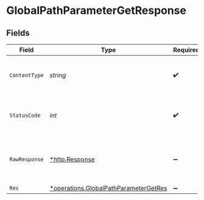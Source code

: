 # GlobalPathParameterGetResponse


## Fields

| Field                                                                                                | Type                                                                                                 | Required                                                                                             | Description                                                                                          |
| ---------------------------------------------------------------------------------------------------- | ---------------------------------------------------------------------------------------------------- | ---------------------------------------------------------------------------------------------------- | ---------------------------------------------------------------------------------------------------- |
| `ContentType`                                                                                        | *string*                                                                                             | :heavy_check_mark:                                                                                   | HTTP response content type for this operation                                                        |
| `StatusCode`                                                                                         | *int*                                                                                                | :heavy_check_mark:                                                                                   | HTTP response status code for this operation                                                         |
| `RawResponse`                                                                                        | [*http.Response](https://pkg.go.dev/net/http#Response)                                               | :heavy_minus_sign:                                                                                   | Raw HTTP response; suitable for custom response parsing                                              |
| `Res`                                                                                                | [*operations.GlobalPathParameterGetRes](../../../pkg/models/operations/globalpathparametergetres.md) | :heavy_minus_sign:                                                                                   | OK                                                                                                   |